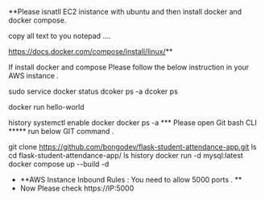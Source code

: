 **Please isnatll EC2 inistance with ubuntu and then install docker and docker compose.

copy all text to you notepad ....

https://docs.docker.com/compose/install/linux/**

If install docker and compose Please follow the below instruction in your AWS instance .

sudo service docker status
dcoker ps -a
dcoker ps

docker run hello-world

history
systemctl enable docker
docker ps -a
*** Please open Git bash CLI *****
run below GIT command .

git clone https://github.com/bongodev/flask-student-attendance-app.git
ls
cd flask-student-attendance-app/
ls
history
docker run -d mysql:latest
docker compose up --build -d

* **AWS Instance Inbound Rules : You need to allow 5000 ports .
**
* Now Please check https://IP:5000

